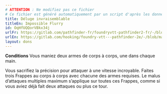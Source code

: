 ```yaml
---
# ATTENTION : Ne modifiez pas ce fichier
# Ce fichier est généré automatiquement par un script d'après les données du module Foundry VTT officiel et de sa traduction
title: Déluge invraisemblable
titleEn: Impossible Flurry
id: OqHfUQQorVBkx34j
urlFr: https://gitlab.com/pathfinder-fr/foundryvtt-pathfinder2-fr/-/blob/master/data/feats/OqHfUQQorVBkx34j.htm
urlEn: https://gitlab.com/hooking/foundry-vtt---pathfinder-2e/-/blob/master/packs/data/feats.db/impossible-flurry.json
layout: dons
---
```

**Conditions** Vous maniez deux armes de corps à corps, une dans chaque main.

Vous sacrifiez la précision pour attaquer à une vitesse incroyable. Faites trois Frappes au corps à corps avec chacune des armes requises. Le malus d’attaques multiples maximum s’applique sur toutes ces Frappes, comme si vous aviez déjà fait deux attaques ou plus ce tour.
